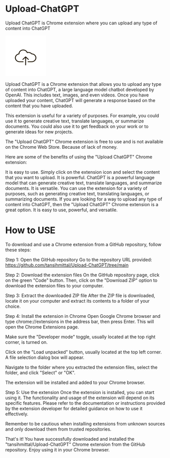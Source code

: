 # Upload-ChatGPT
Upload ChatGPT is Chrome extension where you can upload any type of content into ChatGPT

<img src="icon-128.png" alt="LOGO">


Upload ChatGPT is a Chrome extension that allows you to upload any type of content into ChatGPT, a large language model chatbot developed by OpenAI. This includes text, images, and even videos. Once you have uploaded your content, ChatGPT will generate a response based on the content that you have uploaded.

This extension is useful for a variety of purposes. For example, you could use it to generate creative text, translate languages, or summarize documents. You could also use it to get feedback on your work or to generate ideas for new projects.

The "Upload ChatGPT" Chrome extension is free to use and is not available on the Chrome Web Store. Because of lack of money.

Here are some of the benefits of using the "Upload ChatGPT" Chrome extension:

It is easy to use. Simply click on the extension icon and select the content that you want to upload.
It is powerful. ChatGPT is a powerful language model that can generate creative text, translate languages, and summarize documents.
It is versatile. You can use the extension for a variety of purposes, such as generating creative text, translating languages, or summarizing documents.
If you are looking for a way to upload any type of content into ChatGPT, then the "Upload ChatGPT" Chrome extension is a great option. It is easy to use, powerful, and versatile.

# How to USE
To download and use a Chrome extension from a GitHub repository, follow these steps:

Step 1: Open the GitHub repository
Go to the repository URL provided: https://github.com/tansihmittal/Upload-ChatGPT/tree/main

Step 2: Download the extension files
On the GitHub repository page, click on the green "Code" button. Then, click on the "Download ZIP" option to download the extension files to your computer.

Step 3: Extract the downloaded ZIP file
After the ZIP file is downloaded, locate it on your computer and extract its contents to a folder of your choice.

Step 4: Install the extension in Chrome
Open Google Chrome browser and type chrome://extensions in the address bar, then press Enter. This will open the Chrome Extensions page.

Make sure the "Developer mode" toggle, usually located at the top right corner, is turned on.

Click on the "Load unpacked" button, usually located at the top left corner. A file selection dialog box will appear.

Navigate to the folder where you extracted the extension files, select the folder, and click "Select" or "OK".

The extension will be installed and added to your Chrome browser.

Step 5: Use the extension
Once the extension is installed, you can start using it. The functionality and usage of the extension will depend on its specific features. Please refer to the documentation or instructions provided by the extension developer for detailed guidance on how to use it effectively.

Remember to be cautious when installing extensions from unknown sources and only download them from trusted repositories.

That's it! You have successfully downloaded and installed the "tansihmittal/Upload-ChatGPT" Chrome extension from the GitHub repository. Enjoy using it in your Chrome browser.
